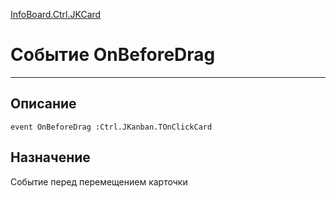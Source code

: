 ﻿---
Link: InfoBoard.Ctrl.JKCard.@OnBeforeDrag
---

[InfoBoard.Ctrl.JKCard](Default)

# Событие OnBeforeDrag
---

## Описание

    event OnBeforeDrag :Ctrl.JKanban.TOnClickCard

## Назначение

Событие перед перемещением карточки